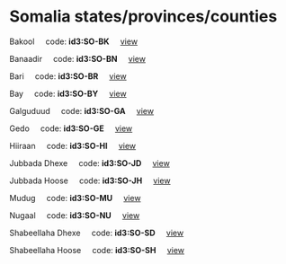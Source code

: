 # Somalia states/provinces/counties
Bakool&nbsp;&nbsp;&nbsp;&nbsp;&nbsp;code: **id3:SO-BK**&nbsp;&nbsp;&nbsp;&nbsp;&nbsp;[view](../../export/geojson/medium/id3/so/bk.geojson)&nbsp;&nbsp;&nbsp;&nbsp;&nbsp;


Banaadir&nbsp;&nbsp;&nbsp;&nbsp;&nbsp;code: **id3:SO-BN**&nbsp;&nbsp;&nbsp;&nbsp;&nbsp;[view](../../export/geojson/medium/id3/so/bn.geojson)&nbsp;&nbsp;&nbsp;&nbsp;&nbsp;


Bari&nbsp;&nbsp;&nbsp;&nbsp;&nbsp;code: **id3:SO-BR**&nbsp;&nbsp;&nbsp;&nbsp;&nbsp;[view](../../export/geojson/medium/id3/so/br.geojson)&nbsp;&nbsp;&nbsp;&nbsp;&nbsp;


Bay&nbsp;&nbsp;&nbsp;&nbsp;&nbsp;code: **id3:SO-BY**&nbsp;&nbsp;&nbsp;&nbsp;&nbsp;[view](../../export/geojson/medium/id3/so/by.geojson)&nbsp;&nbsp;&nbsp;&nbsp;&nbsp;


Galguduud&nbsp;&nbsp;&nbsp;&nbsp;&nbsp;code: **id3:SO-GA**&nbsp;&nbsp;&nbsp;&nbsp;&nbsp;[view](../../export/geojson/medium/id3/so/ga.geojson)&nbsp;&nbsp;&nbsp;&nbsp;&nbsp;


Gedo&nbsp;&nbsp;&nbsp;&nbsp;&nbsp;code: **id3:SO-GE**&nbsp;&nbsp;&nbsp;&nbsp;&nbsp;[view](../../export/geojson/medium/id3/so/ge.geojson)&nbsp;&nbsp;&nbsp;&nbsp;&nbsp;


Hiiraan&nbsp;&nbsp;&nbsp;&nbsp;&nbsp;code: **id3:SO-HI**&nbsp;&nbsp;&nbsp;&nbsp;&nbsp;[view](../../export/geojson/medium/id3/so/hi.geojson)&nbsp;&nbsp;&nbsp;&nbsp;&nbsp;


Jubbada Dhexe&nbsp;&nbsp;&nbsp;&nbsp;&nbsp;code: **id3:SO-JD**&nbsp;&nbsp;&nbsp;&nbsp;&nbsp;[view](../../export/geojson/medium/id3/so/jd.geojson)&nbsp;&nbsp;&nbsp;&nbsp;&nbsp;


Jubbada Hoose&nbsp;&nbsp;&nbsp;&nbsp;&nbsp;code: **id3:SO-JH**&nbsp;&nbsp;&nbsp;&nbsp;&nbsp;[view](../../export/geojson/medium/id3/so/jh.geojson)&nbsp;&nbsp;&nbsp;&nbsp;&nbsp;


Mudug&nbsp;&nbsp;&nbsp;&nbsp;&nbsp;code: **id3:SO-MU**&nbsp;&nbsp;&nbsp;&nbsp;&nbsp;[view](../../export/geojson/medium/id3/so/mu.geojson)&nbsp;&nbsp;&nbsp;&nbsp;&nbsp;


Nugaal&nbsp;&nbsp;&nbsp;&nbsp;&nbsp;code: **id3:SO-NU**&nbsp;&nbsp;&nbsp;&nbsp;&nbsp;[view](../../export/geojson/medium/id3/so/nu.geojson)&nbsp;&nbsp;&nbsp;&nbsp;&nbsp;


Shabeellaha Dhexe&nbsp;&nbsp;&nbsp;&nbsp;&nbsp;code: **id3:SO-SD**&nbsp;&nbsp;&nbsp;&nbsp;&nbsp;[view](../../export/geojson/medium/id3/so/sd.geojson)&nbsp;&nbsp;&nbsp;&nbsp;&nbsp;


Shabeellaha Hoose&nbsp;&nbsp;&nbsp;&nbsp;&nbsp;code: **id3:SO-SH**&nbsp;&nbsp;&nbsp;&nbsp;&nbsp;[view](../../export/geojson/medium/id3/so/sh.geojson)&nbsp;&nbsp;&nbsp;&nbsp;&nbsp;

